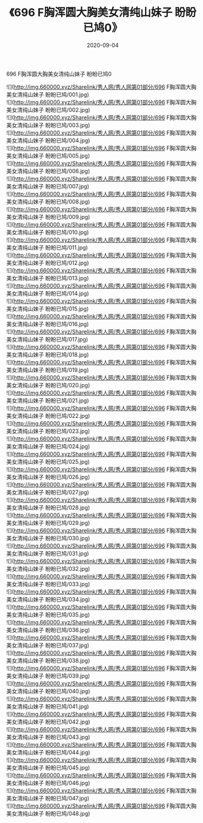 ﻿---
layout: post
title:  《696 F胸浑圆大胸美女清纯山妹子 盼盼已鸠0》
date:   2020-09-04
img: http://img.660000.xyz/Sharelink/秀人网/秀人网第01部分/696 F胸浑圆大胸美女清纯山妹子 盼盼已鸠0/000.jpg
categories: [美女, 清纯, 唯美]
---

696 F胸浑圆大胸美女清纯山妹子 盼盼已鸠0

  ![](http://img.660000.xyz/Sharelink/秀人网/秀人网第01部分/696 F胸浑圆大胸美女清纯山妹子 盼盼已鸠/001.jpg) <br> ![](http://img.660000.xyz/Sharelink/秀人网/秀人网第01部分/696 F胸浑圆大胸美女清纯山妹子 盼盼已鸠/002.jpg) <br> ![](http://img.660000.xyz/Sharelink/秀人网/秀人网第01部分/696 F胸浑圆大胸美女清纯山妹子 盼盼已鸠/003.jpg) <br> ![](http://img.660000.xyz/Sharelink/秀人网/秀人网第01部分/696 F胸浑圆大胸美女清纯山妹子 盼盼已鸠/004.jpg) <br> ![](http://img.660000.xyz/Sharelink/秀人网/秀人网第01部分/696 F胸浑圆大胸美女清纯山妹子 盼盼已鸠/005.jpg) <br> ![](http://img.660000.xyz/Sharelink/秀人网/秀人网第01部分/696 F胸浑圆大胸美女清纯山妹子 盼盼已鸠/006.jpg) <br> ![](http://img.660000.xyz/Sharelink/秀人网/秀人网第01部分/696 F胸浑圆大胸美女清纯山妹子 盼盼已鸠/007.jpg) <br> ![](http://img.660000.xyz/Sharelink/秀人网/秀人网第01部分/696 F胸浑圆大胸美女清纯山妹子 盼盼已鸠/008.jpg) <br> ![](http://img.660000.xyz/Sharelink/秀人网/秀人网第01部分/696 F胸浑圆大胸美女清纯山妹子 盼盼已鸠/009.jpg) <br> ![](http://img.660000.xyz/Sharelink/秀人网/秀人网第01部分/696 F胸浑圆大胸美女清纯山妹子 盼盼已鸠/010.jpg) <br> ![](http://img.660000.xyz/Sharelink/秀人网/秀人网第01部分/696 F胸浑圆大胸美女清纯山妹子 盼盼已鸠/011.jpg) <br> ![](http://img.660000.xyz/Sharelink/秀人网/秀人网第01部分/696 F胸浑圆大胸美女清纯山妹子 盼盼已鸠/012.jpg) <br> ![](http://img.660000.xyz/Sharelink/秀人网/秀人网第01部分/696 F胸浑圆大胸美女清纯山妹子 盼盼已鸠/013.jpg) <br> ![](http://img.660000.xyz/Sharelink/秀人网/秀人网第01部分/696 F胸浑圆大胸美女清纯山妹子 盼盼已鸠/014.jpg) <br> ![](http://img.660000.xyz/Sharelink/秀人网/秀人网第01部分/696 F胸浑圆大胸美女清纯山妹子 盼盼已鸠/015.jpg) <br> ![](http://img.660000.xyz/Sharelink/秀人网/秀人网第01部分/696 F胸浑圆大胸美女清纯山妹子 盼盼已鸠/016.jpg) <br> ![](http://img.660000.xyz/Sharelink/秀人网/秀人网第01部分/696 F胸浑圆大胸美女清纯山妹子 盼盼已鸠/017.jpg) <br> ![](http://img.660000.xyz/Sharelink/秀人网/秀人网第01部分/696 F胸浑圆大胸美女清纯山妹子 盼盼已鸠/018.jpg) <br> ![](http://img.660000.xyz/Sharelink/秀人网/秀人网第01部分/696 F胸浑圆大胸美女清纯山妹子 盼盼已鸠/019.jpg) <br> ![](http://img.660000.xyz/Sharelink/秀人网/秀人网第01部分/696 F胸浑圆大胸美女清纯山妹子 盼盼已鸠/020.jpg) <br> ![](http://img.660000.xyz/Sharelink/秀人网/秀人网第01部分/696 F胸浑圆大胸美女清纯山妹子 盼盼已鸠/021.jpg) <br> ![](http://img.660000.xyz/Sharelink/秀人网/秀人网第01部分/696 F胸浑圆大胸美女清纯山妹子 盼盼已鸠/022.jpg) <br> ![](http://img.660000.xyz/Sharelink/秀人网/秀人网第01部分/696 F胸浑圆大胸美女清纯山妹子 盼盼已鸠/023.jpg) <br> ![](http://img.660000.xyz/Sharelink/秀人网/秀人网第01部分/696 F胸浑圆大胸美女清纯山妹子 盼盼已鸠/024.jpg) <br> ![](http://img.660000.xyz/Sharelink/秀人网/秀人网第01部分/696 F胸浑圆大胸美女清纯山妹子 盼盼已鸠/025.jpg) <br> ![](http://img.660000.xyz/Sharelink/秀人网/秀人网第01部分/696 F胸浑圆大胸美女清纯山妹子 盼盼已鸠/026.jpg) <br> ![](http://img.660000.xyz/Sharelink/秀人网/秀人网第01部分/696 F胸浑圆大胸美女清纯山妹子 盼盼已鸠/027.jpg) <br> ![](http://img.660000.xyz/Sharelink/秀人网/秀人网第01部分/696 F胸浑圆大胸美女清纯山妹子 盼盼已鸠/028.jpg) <br> ![](http://img.660000.xyz/Sharelink/秀人网/秀人网第01部分/696 F胸浑圆大胸美女清纯山妹子 盼盼已鸠/029.jpg) <br> ![](http://img.660000.xyz/Sharelink/秀人网/秀人网第01部分/696 F胸浑圆大胸美女清纯山妹子 盼盼已鸠/030.jpg) <br> ![](http://img.660000.xyz/Sharelink/秀人网/秀人网第01部分/696 F胸浑圆大胸美女清纯山妹子 盼盼已鸠/031.jpg) <br> ![](http://img.660000.xyz/Sharelink/秀人网/秀人网第01部分/696 F胸浑圆大胸美女清纯山妹子 盼盼已鸠/032.jpg) <br> ![](http://img.660000.xyz/Sharelink/秀人网/秀人网第01部分/696 F胸浑圆大胸美女清纯山妹子 盼盼已鸠/033.jpg) <br> ![](http://img.660000.xyz/Sharelink/秀人网/秀人网第01部分/696 F胸浑圆大胸美女清纯山妹子 盼盼已鸠/034.jpg) <br> ![](http://img.660000.xyz/Sharelink/秀人网/秀人网第01部分/696 F胸浑圆大胸美女清纯山妹子 盼盼已鸠/035.jpg) <br> ![](http://img.660000.xyz/Sharelink/秀人网/秀人网第01部分/696 F胸浑圆大胸美女清纯山妹子 盼盼已鸠/036.jpg) <br> ![](http://img.660000.xyz/Sharelink/秀人网/秀人网第01部分/696 F胸浑圆大胸美女清纯山妹子 盼盼已鸠/037.jpg) <br> ![](http://img.660000.xyz/Sharelink/秀人网/秀人网第01部分/696 F胸浑圆大胸美女清纯山妹子 盼盼已鸠/038.jpg) <br> ![](http://img.660000.xyz/Sharelink/秀人网/秀人网第01部分/696 F胸浑圆大胸美女清纯山妹子 盼盼已鸠/039.jpg) <br> ![](http://img.660000.xyz/Sharelink/秀人网/秀人网第01部分/696 F胸浑圆大胸美女清纯山妹子 盼盼已鸠/040.jpg) <br> ![](http://img.660000.xyz/Sharelink/秀人网/秀人网第01部分/696 F胸浑圆大胸美女清纯山妹子 盼盼已鸠/041.jpg) <br> ![](http://img.660000.xyz/Sharelink/秀人网/秀人网第01部分/696 F胸浑圆大胸美女清纯山妹子 盼盼已鸠/042.jpg) <br> ![](http://img.660000.xyz/Sharelink/秀人网/秀人网第01部分/696 F胸浑圆大胸美女清纯山妹子 盼盼已鸠/043.jpg) <br> ![](http://img.660000.xyz/Sharelink/秀人网/秀人网第01部分/696 F胸浑圆大胸美女清纯山妹子 盼盼已鸠/044.jpg) <br> ![](http://img.660000.xyz/Sharelink/秀人网/秀人网第01部分/696 F胸浑圆大胸美女清纯山妹子 盼盼已鸠/045.jpg) <br> ![](http://img.660000.xyz/Sharelink/秀人网/秀人网第01部分/696 F胸浑圆大胸美女清纯山妹子 盼盼已鸠/046.jpg) <br> ![](http://img.660000.xyz/Sharelink/秀人网/秀人网第01部分/696 F胸浑圆大胸美女清纯山妹子 盼盼已鸠/047.jpg) <br> ![](http://img.660000.xyz/Sharelink/秀人网/秀人网第01部分/696 F胸浑圆大胸美女清纯山妹子 盼盼已鸠/048.jpg) <br>